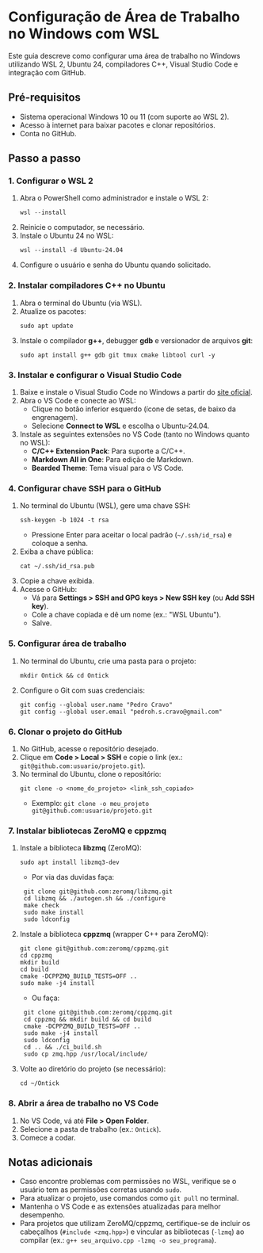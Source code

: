 # Configuração de Área de Trabalho no Windows com WSL

Este guia descreve como configurar uma área de trabalho no Windows utilizando WSL 2, Ubuntu 24, compiladores C++, Visual Studio Code e integração com GitHub.

## Pré-requisitos
- Sistema operacional Windows 10 ou 11 (com suporte ao WSL 2).
- Acesso à internet para baixar pacotes e clonar repositórios.
- Conta no GitHub.

## Passo a passo

### 1. Configurar o WSL 2
1. Abra o PowerShell como administrador e instale o WSL 2:
   ```
   wsl --install
   ```
2. Reinicie o computador, se necessário.
3. Instale o Ubuntu 24 no WSL:
   ```
   wsl --install -d Ubuntu-24.04
   ```
4. Configure o usuário e senha do Ubuntu quando solicitado.

### 2. Instalar compiladores C++ no Ubuntu
1. Abra o terminal do Ubuntu (via WSL).
2. Atualize os pacotes:
   ```
   sudo apt update
   ```
3. Instale o compilador **g++**, debugger **gdb** e versionador de arquivos **git**:
   ```
   sudo apt install g++ gdb git tmux cmake libtool curl -y
   ```

### 3. Instalar e configurar o Visual Studio Code
1. Baixe e instale o Visual Studio Code no Windows a partir do [site oficial](https://code.visualstudio.com/).
2. Abra o VS Code e conecte ao WSL:
   - Clique no botão inferior esquerdo (ícone de setas, de baixo da engrenagem).
   - Selecione **Connect to WSL** e escolha o Ubuntu-24.04.
3. Instale as seguintes extensões no VS Code (tanto no Windows quanto no WSL):
   - **C/C++ Extension Pack**: Para suporte a C/C++.
   - **Markdown All in One**: Para edição de Markdown.
   - **Bearded Theme**: Tema visual para o VS Code.

### 4. Configurar chave SSH para o GitHub
1. No terminal do Ubuntu (WSL), gere uma chave SSH:
   ```
   ssh-keygen -b 1024 -t rsa
   ```
   - Pressione Enter para aceitar o local padrão (`~/.ssh/id_rsa`) e coloque a senha.
2. Exiba a chave pública:
   ```
   cat ~/.ssh/id_rsa.pub
   ```
3. Copie a chave exibida.
4. Acesse o GitHub:
   - Vá para **Settings > SSH and GPG keys > New SSH key** (ou **Add SSH key**).
   - Cole a chave copiada e dê um nome (ex.: "WSL Ubuntu").
   - Salve.

### 5. Configurar área de trabalho
1. No terminal do Ubuntu, crie uma pasta para o projeto:
   ```
   mkdir Ontick && cd Ontick
   ```
2. Configure o Git com suas credenciais:
   ```
   git config --global user.name "Pedro Cravo"
   git config --global user.email "pedroh.s.cravo@gmail.com"
   ```

### 6. Clonar o projeto do GitHub
1. No GitHub, acesse o repositório desejado.
2. Clique em **Code > Local > SSH** e copie o link (ex.: `git@github.com:usuario/projeto.git`).
3. No terminal do Ubuntu, clone o repositório:
   ```
   git clone -o <nome_do_projeto> <link_ssh_copiado>
   ```
   - Exemplo: `git clone -o meu_projeto git@github.com:usuario/projeto.git`

### 7. Instalar bibliotecas ZeroMQ e cppzmq
1. Instale a biblioteca **libzmq** (ZeroMQ):
   ```
   sudo apt install libzmq3-dev
   ```
   - Por via das duvidas faça:
   ```
    git clone git@github.com:zeromq/libzmq.git
    cd libzmq && ./autogen.sh && ./configure
    make check
    sudo make install
    sudo ldconfig
    ```
   
2. Instale a biblioteca **cppzmq** (wrapper C++ para ZeroMQ):
   ```
   git clone git@github.com:zeromq/cppzmq.git
   cd cppzmq
   mkdir build
   cd build
   cmake -DCPPZMQ_BUILD_TESTS=OFF ..
   sudo make -j4 install
   ```
   - Ou faça:
   ```
    git clone git@github.com:zeromq/cppzmq.git
    cd cppzmq && mkdir build && cd build
    cmake -DCPPZMQ_BUILD_TESTS=OFF ..
    sudo make -j4 install
    sudo ldconfig
    cd .. && ./ci_build.sh
    sudo cp zmq.hpp /usr/local/include/
   ```
   
3. Volte ao diretório do projeto (se necessário):
   ```
   cd ~/Ontick
   ```

### 8. Abrir a área de trabalho no VS Code
1. No VS Code, vá até **File > Open Folder**.
2. Selecione a pasta de trabalho (ex.: `Ontick`).
3. Comece a codar.

## Notas adicionais
- Caso encontre problemas com permissões no WSL, verifique se o usuário tem as permissões corretas usando `sudo`.
- Para atualizar o projeto, use comandos como `git pull` no terminal.
- Mantenha o VS Code e as extensões atualizadas para melhor desempenho.
- Para projetos que utilizam ZeroMQ/cppzmq, certifique-se de incluir os cabeçalhos (`#include <zmq.hpp>`) e vincular as bibliotecas (`-lzmq`) ao compilar (ex.: `g++ seu_arquivo.cpp -lzmq -o seu_programa`).
